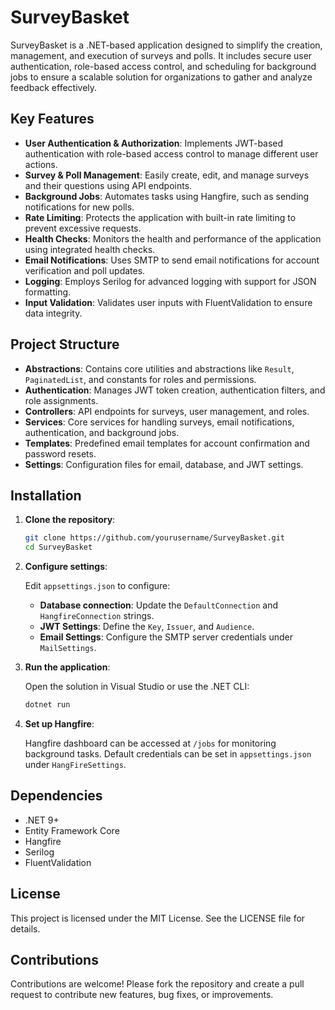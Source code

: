 
# SurveyBasket

SurveyBasket is a .NET-based application designed to simplify the creation, management, and execution of surveys and polls. It includes secure user authentication, role-based access control, and scheduling for background jobs to ensure a scalable solution for organizations to gather and analyze feedback effectively.

## Key Features

- **User Authentication & Authorization**: Implements JWT-based authentication with role-based access control to manage different user actions.
- **Survey & Poll Management**: Easily create, edit, and manage surveys and their questions using API endpoints.
- **Background Jobs**: Automates tasks using Hangfire, such as sending notifications for new polls.
- **Rate Limiting**: Protects the application with built-in rate limiting to prevent excessive requests.
- **Health Checks**: Monitors the health and performance of the application using integrated health checks.
- **Email Notifications**: Uses SMTP to send email notifications for account verification and poll updates.
- **Logging**: Employs Serilog for advanced logging with support for JSON formatting.
- **Input Validation**: Validates user inputs with FluentValidation to ensure data integrity.

## Project Structure

- **Abstractions**: Contains core utilities and abstractions like `Result`, `PaginatedList`, and constants for roles and permissions.
- **Authentication**: Manages JWT token creation, authentication filters, and role assignments.
- **Controllers**: API endpoints for surveys, user management, and roles.
- **Services**: Core services for handling surveys, email notifications, authentication, and background jobs.
- **Templates**: Predefined email templates for account confirmation and password resets.
- **Settings**: Configuration files for email, database, and JWT settings.

## Installation

1. **Clone the repository**:

    ```bash
    git clone https://github.com/yourusername/SurveyBasket.git
    cd SurveyBasket
    ```

2. **Configure settings**:

   Edit `appsettings.json` to configure:
   - **Database connection**: Update the `DefaultConnection` and `HangfireConnection` strings.
   - **JWT Settings**: Define the `Key`, `Issuer`, and `Audience`.
   - **Email Settings**: Configure the SMTP server credentials under `MailSettings`.

3. **Run the application**:

   Open the solution in Visual Studio or use the .NET CLI:

   ```bash
   dotnet run
   ```

4. **Set up Hangfire**:

   Hangfire dashboard can be accessed at `/jobs` for monitoring background tasks. Default credentials can be set in `appsettings.json` under `HangFireSettings`.

## Dependencies

- .NET 9+
- Entity Framework Core
- Hangfire
- Serilog
- FluentValidation

## License

This project is licensed under the MIT License. See the LICENSE file for details.

## Contributions

Contributions are welcome! Please fork the repository and create a pull request to contribute new features, bug fixes, or improvements.

